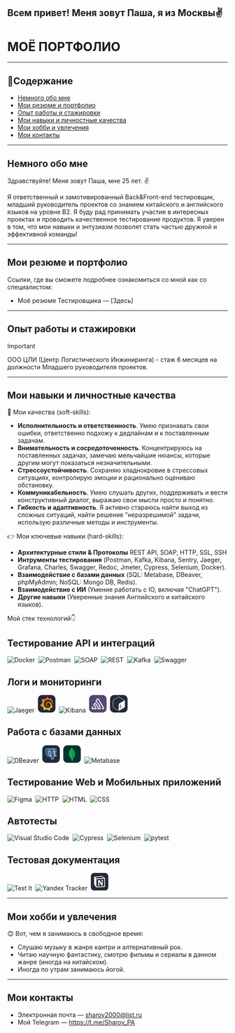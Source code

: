 ## Всем привет! Меня зовут Паша, я из Москвы✌️

# МОЁ ПОРТФОЛИО
---
## 📑Содержание
  - [Немного обо мне](#немного-обо-мне)
  - [Мои резюме и портфолио](#мои-резюме-и-портфолио)
  - [Опыт работы и стажировки](#опыт-работы-и-стажировки)
  - [Мои навыки и личностные качества](#мои-навыки-и-личностные-качества)
  - [Мои хобби и увлечения](#мои-хобби-и-увлечения)
  - [Мои контакты](#мои-контакты)

---

## Немного обо мне

Здравствуйте! Меня зовут Паша, мне 25 лет. ✌️

Я ответственный и замотивированный Back&Front-end тестировщик, младший руководитель проектов со знанием китайского и английского языков на уровне В2. 
Я буду рад принимать участие в интересных проектах и проводить качественное тестирование продуктов. Я уверен в том, что мои навыки и энтузиазм позволят стать частью дружной и эффективной команды!

---

## Мои резюме и портфолио

Ссылки, где вы сможете подробнее ознакомиться со мной как со специалистом:

- Моё резюме Тестировщика — [Здесь]

---

## Опыт работы и стажировки

> [!IMPORTANT]
> ООО ЦЛИ (Центр Логистического Инжиниринга) - стаж 6 месяцев на должности Младшего руководителя проектов.

---

## Мои навыки и личностные качества

🧐 Мои качества (soft-skills):

- **Исполнительность и ответственность**. Умею признавать свои ошибки, ответственно подхожу к дедлайнам и к поставленным задачам.
- **Внимательность и сосредоточенность**. Концентрируюсь на поставленных задачах, замечаю мельчайшие нюансы, которые другим могут показаться незначительными.
- **Стрессоустойчивость**. Сохраняю хладнокровие в стрессовых ситуациях, контролирую эмоции и рационально оцениваю обстановку. 
- **Коммуникабельность**. Умею слушать других, поддерживать и вести конструктивный диалог, выражаю свои мысли просто и понятно.
- **Гибкость и адаптивность**. Я активно стараюсь найти выход из сложных ситуаций, найти решение "неразрешимой" задачи, использую различные методы и инструменты.


👉 Мои ключевые навыки (hard-skills):

- **Архитектурные стили & Протоколы** REST API, SOAP, HTTP, SSL, SSH
- **Интрументы тестирования** (Postman, Kafka, Kibana, Sentry, Jaeger, Grafana, Charles, Swagger, Redoc, Jmeter, Cypress, Selenium, Docker).
- **Взаимодействие с базами данных** (SQL: Metabase, DBeaver, phpMyAdmin; NoSQL: Mongo DB, Redis).
- **Взаимодействие с ИИ** (Умение работать с IO, включая "ChatGPT").
- **Другие навыки** (Уверенные знания Английского и китайского языков).

Мой стек технологий👇

## Тестирование API и интеграций
<div>
  <img src="https://user-images.githubusercontent.com/25181517/117207330-263ba280-adf4-11eb-9b97-0ac5b40bc3be.png" title="Docker" alt="Docker" width="40" height="40"/>&nbsp
  <img src="https://user-images.githubusercontent.com/25181517/192109061-e138ca71-337c-4019-8d42-4792fdaa7128.png" title="Postman" alt="Postman" width="40" height="40"/>&nbsp
  <img src="https://user-images.githubusercontent.com/25181517/192107860-9a9f0894-0e34-4ab3-964d-6297ee4c00e9.png" title="SOAP" alt="SOAP" width="40" height="40"/>&nbsp
  <img src="https://user-images.githubusercontent.com/25181517/192107858-fe19f043-c502-4009-8c47-476fc89718ad.png" title="REST" alt="REST" width="40" height="40"/>&nbsp
  <img src="https://user-images.githubusercontent.com/25181517/192107004-2d2fff80-d207-4916-8a3e-130fee5ee495.png" title="Kafka" alt="Kafka" width="40" height="40"/>&nbsp
  <img src="https://user-images.githubusercontent.com/25181517/186711335-a3729606-5a78-4496-9a36-06efcc74f800.png" title="Swagger" alt="Swagger" width="40" height="40"/>&nbsp
</div>

## Логи и мониторинги
<div>
  <img src="https://avatars.githubusercontent.com/u/28545596?s=200&v=4" title="Jaeger" alt="Jaeger" width="40" height="40"/>&nbsp
  <img src="https://raw.githubusercontent.com/tandpfun/skill-icons/main/icons/Grafana-Dark.svg" title="Grafana" alt="Grafana" width="40" height="40"/>&nbsp
  <img src="https://raw.githubusercontent.com/maliceio/kibana/master/docs/kibana-logo.png" title="Kibana" alt="Kibana" width="40" height="40"/>&nbsp
  <img src="https://raw.githubusercontent.com/tandpfun/skill-icons/main/icons/Sentry.svg" title="Sentry" alt="Sentry" width="40" height="40"/>&nbsp
  <img src="https://raw.githubusercontent.com/tandpfun/skill-icons/main/icons/Bash-Dark.svg" title="Bash" alt="Bash" width="40" height="40"/>&nbsp
</div>

## Работа с базами данных
<div>
  <img src="https://upload.wikimedia.org/wikipedia/commons/thumb/b/b5/DBeaver_logo.svg/512px-DBeaver_logo.svg.png" title="DBeaver" alt="DBeaver" width="40" height="40"/>&nbsp
  <img src="https://raw.githubusercontent.com/tandpfun/skill-icons/main/icons/PostgreSQL-Dark.svg" title="PostgreSQL" alt="PostgreSQL" width="40" height="40"/>&nbsp
  <img src="https://raw.githubusercontent.com/tandpfun/skill-icons/main/icons/MongoDB.svg" title="Mongo DB" alt="Mongo DB" width="40" height="40"/>&nbsp
  <img src="https://cdn.worldvectorlogo.com/logos/metabase.svg" title="Metabase" alt="Metabase" width="40" height="40"/>&nbsp
</div>

## Тестирование Web и Мобильных приложений
<div>
  <img src="https://user-images.githubusercontent.com/25181517/189715289-df3ee512-6eca-463f-a0f4-c10d94a06b2f.png" title="Figma" alt="Figma" width="40" height="40"/>&nbsp
  <img src="https://user-images.githubusercontent.com/25181517/192107854-765620d7-f909-4953-a6da-36e1ef69eea6.png" title="HTTP" alt="HTTP" width="40" height="40"/>&nbsp
  <img src="https://user-images.githubusercontent.com/25181517/192158954-f88b5814-d510-4564-b285-dff7d6400dad.png" title="HTML" alt="HTML" width="40" height="40"/>&nbsp
  <img src="https://user-images.githubusercontent.com/25181517/183898674-75a4a1b1-f960-4ea9-abcb-637170a00a75.png" title="CSS" alt="CSS" width="40" height="40"/>&nbsp
</div>

## Автотесты
<div>
  <img src="https://user-images.githubusercontent.com/25181517/192108891-d86b6220-e232-423a-bf5f-90903e6887c3.png" title="Visual Studio Code" alt="Visual Studio Code" width="40" height="40"/>&nbsp
  <img src="https://user-images.githubusercontent.com/68279555/200387386-276c709f-380b-46cc-81fd-f292985927a8.png" title="Cypress" alt="Cypress" width="40" height="40"/>&nbsp
  <img src="https://user-images.githubusercontent.com/25181517/184103699-d1b83c07-2d83-4d99-9a1e-83bd89e08117.png" title="Selenium" alt="Selenium" width="40" height="40"/>&nbsp
  <img src="https://user-images.githubusercontent.com/25181517/184117132-9e89a93b-65fb-47c3-91e7-7d0f99e7c066.png" title="pytest" alt="pytest" width="40" height="40"/>&nbsp
</div>

## Тестовая документация 
  <div>
    <img src="https://docs.testit.software/images/testit_logo_icon_blue.png" title="Test It" alt="Test It" width="40" height="40"/>&nbsp
    <img src="https://is1-ssl.mzstatic.com/image/thumb/Purple116/v4/4b/7d/d4/4b7dd461-16e6-e245-af56-512fc8aa21e5/AppIcon-0-0-1x_U007emarketing-0-7-0-85-220.png/460x0w.webp" title="Yandex Tracker" alt="Yandex Tracker" width="40" height="40"/>&nbsp
    <img src="https://raw.githubusercontent.com/tandpfun/skill-icons/main/icons/Notion-Dark.svg" title="Notion" alt="Notion" width="40" height="40"/>&nbsp
  </div>

---

## Мои хобби и увлечения

😊 Вот, чем я занимаюсь в свободное время:

- Слушаю музыку в жанре кантри и алтернативный рок.
- Читаю научную фантастику, смотрю фильмы и сериалы в данном жанре (иногда на китайском).
- Иногда по утрам занимаюсь йогой.
---

## Мои контакты

- Электронная почта — <sharov2000@list.ru>
- Мой Telegram — <https://t.me/Sharov_PA>
  

